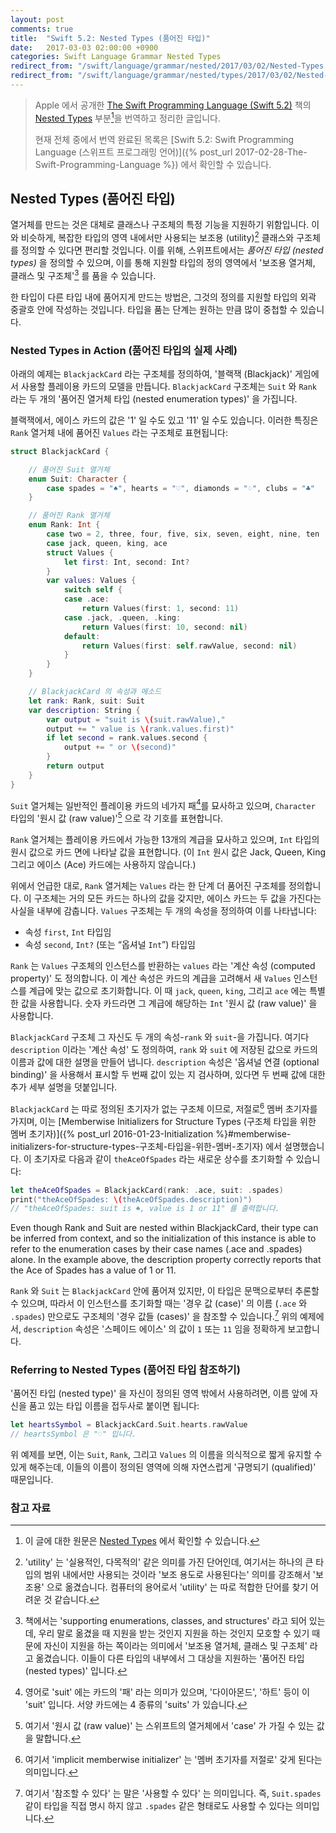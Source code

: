 ```yaml
---
layout: post
comments: true
title:  "Swift 5.2: Nested Types (품어진 타입)"
date:   2017-03-03 02:00:00 +0900
categories: Swift Language Grammar Nested Types
redirect_from: "/swift/language/grammar/nested/2017/03/02/Nested-Types.html"
redirect_from: "/swift/language/grammar/nested/types/2017/03/02/Nested-Types.html"
---
```


> Apple 에서 공개한 [The Swift Programming Language (Swift 5.2)](https://docs.swift.org/swift-book/) 책의 [Nested Types](https://docs.swift.org/swift-book/LanguageGuide/NestedTypes.html) 부분[^Nested-Types]을 번역하고 정리한 글입니다.
>
> 현재 전체 중에서 번역 완료된 목록은 [Swift 5.2: Swift Programming Language (스위프트 프로그래밍 언어)]({% post_url 2017-02-28-The-Swift-Programming-Language %}) 에서 확인할 수 있습니다.

## Nested Types (품어진 타입)

열거체를 만드는 것은 대체로 클래스나 구조체의 특정 기능을 지원하기 위함입니다. 이와 비슷하게, 복잡한 타입의 영역 내에서만 사용되는 보조용 (utility)[^utility] 클래스와 구조체를 정의할 수 있다면 편리할 것입니다. 이를 위해, 스위프트에서는 _품어진 타입 (nested types)_ 을 정의할 수 있으며, 이를 통해 지원할 타입의 정의 영역에서 '보조용 열거체, 클래스 및 구조체'[^supporting-types] 를 품을 수 있습니다.

한 타입이 다른 타입 내에 품어지게 만드는 방법은, 그것의 정의를 지원할 타입의 외곽 중괄호 안에 작성하는 것입니다. 타입을 품는 단계는 원하는 만큼 많이 중첩할 수 있습니다.

### Nested Types in Action (품어진 타입의 실제 사례)

아래의 예제는 `BlackjackCard` 라는 구조체를 정의하여, '블랙잭 (Blackjack)' 게임에서 사용할 플레이용 카드의 모델을 만듭니다. `BlackjackCard` 구조체는 `Suit` 와 `Rank` 라는 두 개의 '품어진 열거체 타입 (nested enumeration types)' 을 가집니다.

블랙잭에서, 에이스 카드의 값은 '1' 일 수도 있고 '11' 일 수도 있습니다. 이러한 특징은 `Rank` 열거체 내에 품어진 `Values` 라는 구조체로 표현됩니다:

```swift
struct BlackjackCard {

    // 품어진 Suit 열거체
    enum Suit: Character {
        case spades = "♠", hearts = "♡", diamonds = "♢", clubs = "♣"
    }

    // 품어진 Rank 열거체
    enum Rank: Int {
        case two = 2, three, four, five, six, seven, eight, nine, ten
        case jack, queen, king, ace
        struct Values {
            let first: Int, second: Int?
        }
        var values: Values {
            switch self {
            case .ace:
                return Values(first: 1, second: 11)
            case .jack, .queen, .king:
                return Values(first: 10, second: nil)
            default:
                return Values(first: self.rawValue, second: nil)
            }
        }
    }

    // BlackjackCard 의 속성과 메소드
    let rank: Rank, suit: Suit
    var description: String {
        var output = "suit is \(suit.rawValue),"
        output += " value is \(rank.values.first)"
        if let second = rank.values.second {
            output += " or \(second)"
        }
        return output
    }
}
```

`Suit` 열거체는 일반적인 플레이용 카드의 네가지 패[^suits]를 묘사하고 있으며, `Character` 타입의 '원시 값 (raw value)'[^raw-value] 으로 각 기호를 표현합니다.

`Rank` 열거체는 플레이용 카드에서 가능한 13개의 계급을 묘사하고 있으며, `Int` 타입의 원시 값으로 카드 면에 나타날 값을 표현합니다. (이 `Int` 원시 값은 Jack, Queen, King 그리고 에이스 (Ace) 카드에는 사용하지 않습니다.)

위에서 언급한 대로, `Rank` 열거체는 `Values` 라는 한 단계 더 품어진 구조체를 정의합니다. 이 구조체는 거의 모든 카드는 하나의 값을 갖지만, 에이스 카드는 두 값을 가진다는 사실을 내부에 감춥니다. `Values` 구조체는 두 개의 속성을 정의하여 이를 나타냅니다:

* 속성 `first`, `Int` 타입임
* 속성 `second`, `Int?` (또는 “옵셔널 `Int`”) 타입임

`Rank` 는 `Values` 구조체의 인스턴스를 반환하는 `values` 라는 '계산 속성 (computed property)' 도 정의합니다. 이 계산 속성은 카드의 계급을 고려해서 새 `Values` 인스턴스를 계급에 맞는 값으로 초기화합니다. 이 때 `jack`, `queen`, `king`, 그리고 `ace` 에는 특별한 값을 사용합니다. 숫자 카드라면 그 계급에 해당하는 `Int` '원시 값 (raw value)' 을 사용합니다.

`BlackjackCard` 구조체 그 자신도 두 개의 속성-`rank` 와 `suit`-을 가집니다. 여기다 `description` 이라는 '계산 속성' 도 정의하여, `rank` 와 `suit` 에 저장된 값으로 카드의 이름과 값에 대한 설명을 만들어 냅니다. `description` 속성은 '옵셔널 연결 (optional binding)' 을 사용해서 표시할 두 번째 값이 있는 지 검사하며, 있다면 두 번째 값에 대한 추가 세부 설명을 덧붙입니다.

`BlackjackCard` 는 따로 정의된 초기자가 없는 구조체 이므로, 저절로[^implicit] 멤버 초기자를 가지며, 이는 [Memberwise Initializers for Structure Types (구조체 타입을 위한 멤버 초기자)]({% post_url 2016-01-23-Initialization %}#memberwise-initializers-for-structure-types-구조체-타입을-위한-멤버-초기자) 에서 설명했습니다. 이 초기자로 다음과 같이 `theAceOfSpades` 라는 새로운 상수를 초기화할 수 있습니다:

```swift
let theAceOfSpades = BlackjackCard(rank: .ace, suit: .spades)
print("theAceOfSpades: \(theAceOfSpades.description)")
// "theAceOfSpades: suit is ♠, value is 1 or 11" 를 출력합니다.
```

Even though Rank and Suit are nested within BlackjackCard, their type can be inferred from context, and so the initialization of this instance is able to refer to the enumeration cases by their case names (.ace and .spades) alone. In the example above, the description property correctly reports that the Ace of Spades has a value of 1 or 11.


`Rank` 와 `Suit` 는 `BlackjackCard` 안에 품어져 있지만, 이 타입은 문맥으로부터 추론할 수 있으며, 따라서 이 인스턴스를 초기화할 때는 '경우 값 (case)' 의 이름 (`.ace` 와 `.spades`) 만으로도 구조체의 '경우 값들 (cases)' 을 참조할 수 있습니다.[^refer-to] 위의 예제에서, `description` 속성은 '스페이드 에이스' 의 값이 `1` 또는 `11` 임을 정확하게 보고합니다.

### Referring to Nested Types (품어진 타입 참조하기)

'품어진 타입 (nested type)' 을 자신이 정의된 영역 밖에서 사용하려면, 이름 앞에 자신을 품고 있는 타입 이름을 접두사로 붙이면 됩니다:

```swift
let heartsSymbol = BlackjackCard.Suit.hearts.rawValue
// heartsSymbol 은 "♡" 입니다.
```

위 예제를 보면, 이는 `Suit`, `Rank`, 그리고 `Values` 의 이름을 의식적으로 짧게 유지할 수 있게 해주는데, 이들의 이름이 정의된 영역에 의해 자연스럽게 '규명되기 (qualified)' 때문입니다.

### 참고 자료

[^Nested-Types]: 이 글에 대한 원문은 [Nested Types](https://docs.swift.org/swift-book/LanguageGuide/NestedTypes.html) 에서 확인할 수 있습니다.

[^utility]: 'utility' 는 '실용적인, 다목적의' 같은 의미를 가진 단어인데, 여기서는 하나의 큰 타입의 범위 내에서만 사용되는 것이라 '보조 용도로 사용된다는' 의미를 강조해서 '보조용' 으로 옮겼습니다. 컴퓨터의 용어로서 'utility' 는 따로 적합한 단어를 찾기 어려운 것 같습니다.

[^supporting-types]: 책에서는 'supporting enumerations, classes, and structures' 라고 되어 있는데, 우리 말로 옮겼을 때 지원을 받는 것인지 지원을 하는 것인지 모호할 수 있기 때문에 자신이 지원을 하는 쪽이라는 의미에서 '보조용 열거체, 클래스 및 구조체' 라고 옮겼습니다. 이들이 다른 타입의 내부에서 그 대상을 지원하는 '품어진 타입 (nested types)' 입니다.

[^suits]: 영어로 'suit' 에는 카드의 '패' 라는 의미가 있으며, '다이아몬드', '하트' 등이 이 'suit' 입니다. 서양 카드에는 4 종류의 'suits' 가 있습니다.

[^raw-value]: 여기서 '원시 값 (raw value)' 는 스위프트의 열거체에서 'case' 가 가질 수 있는 값을 말합니다.

[^implicit]: 여기서 'implicit memberwise initializer' 는 '멤버 초기자를 저절로' 갖게 된다는 의미입니다.

[^refer-to]: 여기서 '참조할 수 있다' 는 말은 '사용할 수 있다' 는 의미입니다. 즉, `Suit.spades` 같이 타입을 직접 명시 하지 않고 `.spades` 같은 형태로도 사용할 수 있다는 의미입니다.
